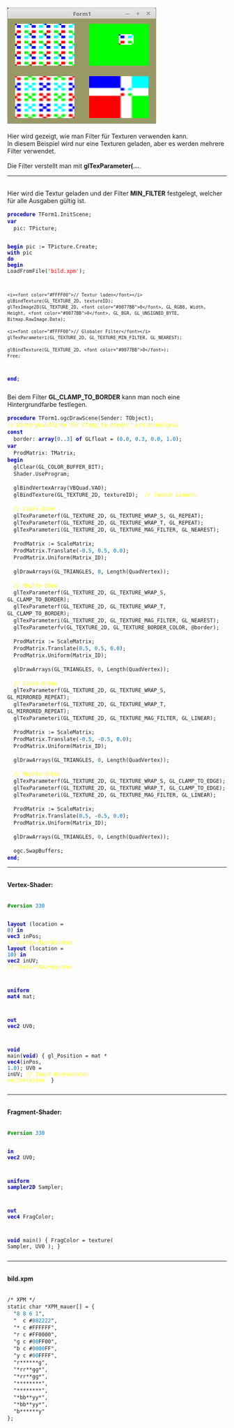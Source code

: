 <img src="image.png" alt="Selfhtml"><br><br>
Hier wird gezeigt, wie man Filter für Texturen verwenden kann.<br>
In diesem Beispiel wird nur eine Texturen geladen, aber es werden mehrere Filter verwendet.<br>
<br>
Die Filter verstellt man mit <b>glTexParameter(...</b>.<br>
<hr><br>
Hier wird die Textur geladen und der Filter <b>MIN_FILTER</b> festgelegt, welcher für alle Ausgaben gültig ist.<br>
<pre><code><b><font color="0000BB">procedure</font></b> TForm1.InitScene;
<b><font color="0000BB">var</font></b>
  pic: TPicture;

<b><font color="0000BB">begin</font></b>
  pic := TPicture.Create;
  <b><font color="0000BB">with</font></b> pic <b><font color="0000BB">do</font></b> <b><font color="0000BB">begin</font></b>
    LoadFromFile(<font color="#FF0000">'bild.xpm'</font>);

    <i><font color="#FFFF00">// Textur laden</font></i>
    glBindTexture(GL_TEXTURE_2D, textureID);
    glTexImage2D(GL_TEXTURE_2D, <font color="#0077BB">0</font>, GL_RGB8, Width, Height, <font color="#0077BB">0</font>, GL_BGR, GL_UNSIGNED_BYTE, Bitmap.RawImage.Data);

    <i><font color="#FFFF00">// Globaler Filter</font></i>
    glTexParameteri(GL_TEXTURE_2D, GL_TEXTURE_MIN_FILTER, GL_NEAREST);

    glBindTexture(GL_TEXTURE_2D, <font color="#0077BB">0</font>);
    Free;
  <b><font color="0000BB">end</font></b>;</pre></code>
Bei dem Filter <b>GL_CLAMP_TO_BORDER</b> kann man noch eine Hintergrundfarbe festlegen.<br>
<pre><code><b><font color="0000BB">procedure</font></b> TForm1.ogcDrawScene(Sender: TObject);
<i><font color="#FFFF00">// Hintergrundfarbe für Clamp_to_Border, ein Dunkelgrün.</font></i>
<b><font color="0000BB">const</font></b>
  border: <b><font color="0000BB">array</font></b>[<font color="#0077BB">0</font>..<font color="#0077BB">3</font>] <b><font color="0000BB">of</font></b> GLfloat = (<font color="#0077BB">0</font>.<font color="#0077BB">0</font>, <font color="#0077BB">0</font>.<font color="#0077BB">3</font>, <font color="#0077BB">0</font>.<font color="#0077BB">0</font>, <font color="#0077BB">1</font>.<font color="#0077BB">0</font>);
<b><font color="0000BB">var</font></b>
  ProdMatrix: TMatrix;
<b><font color="0000BB">begin</font></b>
  glClear(GL_COLOR_BUFFER_BIT);
  Shader.UseProgram;

  glBindVertexArray(VBQuad.VAO);
  glBindTexture(GL_TEXTURE_2D, textureID);  <i><font color="#FFFF00">// Textur binden.</font></i>

  <i><font color="#FFFF00">// Links-Oben</font></i>
  glTexParameterf(GL_TEXTURE_2D, GL_TEXTURE_WRAP_S, GL_REPEAT);
  glTexParameterf(GL_TEXTURE_2D, GL_TEXTURE_WRAP_T, GL_REPEAT);
  glTexParameteri(GL_TEXTURE_2D, GL_TEXTURE_MAG_FILTER, GL_NEAREST);

  ProdMatrix := ScaleMatrix;
  ProdMatrix.Translate(-<font color="#0077BB">0</font>.<font color="#0077BB">5</font>, <font color="#0077BB">0</font>.<font color="#0077BB">5</font>, <font color="#0077BB">0</font>.<font color="#0077BB">0</font>);
  ProdMatrix.Uniform(Matrix_ID);

  glDrawArrays(GL_TRIANGLES, <font color="#0077BB">0</font>, Length(QuadVertex));

  <i><font color="#FFFF00">// Rechts-Oben</font></i>
  glTexParameterf(GL_TEXTURE_2D, GL_TEXTURE_WRAP_S, GL_CLAMP_TO_BORDER);
  glTexParameterf(GL_TEXTURE_2D, GL_TEXTURE_WRAP_T, GL_CLAMP_TO_BORDER);
  glTexParameteri(GL_TEXTURE_2D, GL_TEXTURE_MAG_FILTER, GL_NEAREST);
  glTexParameterfv(GL_TEXTURE_2D, GL_TEXTURE_BORDER_COLOR, @border);

  ProdMatrix := ScaleMatrix;
  ProdMatrix.Translate(<font color="#0077BB">0</font>.<font color="#0077BB">5</font>, <font color="#0077BB">0</font>.<font color="#0077BB">5</font>, <font color="#0077BB">0</font>.<font color="#0077BB">0</font>);
  ProdMatrix.Uniform(Matrix_ID);

  glDrawArrays(GL_TRIANGLES, <font color="#0077BB">0</font>, Length(QuadVertex));

  <i><font color="#FFFF00">// Links-Unten</font></i>
  glTexParameterf(GL_TEXTURE_2D, GL_TEXTURE_WRAP_S, GL_MIRRORED_REPEAT);
  glTexParameterf(GL_TEXTURE_2D, GL_TEXTURE_WRAP_T, GL_MIRRORED_REPEAT);
  glTexParameteri(GL_TEXTURE_2D, GL_TEXTURE_MAG_FILTER, GL_LINEAR);

  ProdMatrix := ScaleMatrix;
  ProdMatrix.Translate(-<font color="#0077BB">0</font>.<font color="#0077BB">5</font>, -<font color="#0077BB">0</font>.<font color="#0077BB">5</font>, <font color="#0077BB">0</font>.<font color="#0077BB">0</font>);
  ProdMatrix.Uniform(Matrix_ID);

  glDrawArrays(GL_TRIANGLES, <font color="#0077BB">0</font>, Length(QuadVertex));

  <i><font color="#FFFF00">// Rechts-Unten</font></i>
  glTexParameterf(GL_TEXTURE_2D, GL_TEXTURE_WRAP_S, GL_CLAMP_TO_EDGE);
  glTexParameterf(GL_TEXTURE_2D, GL_TEXTURE_WRAP_T, GL_CLAMP_TO_EDGE);
  glTexParameteri(GL_TEXTURE_2D, GL_TEXTURE_MAG_FILTER, GL_LINEAR);

  ProdMatrix := ScaleMatrix;
  ProdMatrix.Translate(<font color="#0077BB">0</font>.<font color="#0077BB">5</font>, -<font color="#0077BB">0</font>.<font color="#0077BB">5</font>, <font color="#0077BB">0</font>.<font color="#0077BB">0</font>);
  ProdMatrix.Uniform(Matrix_ID);

  glDrawArrays(GL_TRIANGLES, <font color="#0077BB">0</font>, Length(QuadVertex));

  ogc.SwapBuffers;
<b><font color="0000BB">end</font></b>;</pre></code>
<hr><br>
<b>Vertex-Shader:</b><br>
<br>
<pre><code><b><font color="#008800">#version</font></b> <font color="#0077BB">330</font>

<b><font color="0000BB">layout</font></b> (location =  <font color="#0077BB">0</font>) <b><font color="0000BB">in</font></b> <b><font color="0000BB">vec3</font></b> inPos;   <i><font color="#FFFF00">// Vertex-Koordinaten</font></i>
<b><font color="0000BB">layout</font></b> (location = <font color="#0077BB">10</font>) <b><font color="0000BB">in</font></b> <b><font color="0000BB">vec2</font></b> inUV;    <i><font color="#FFFF00">// Textur-Koordinaten</font></i>

<b><font color="0000BB">uniform</font></b> <b><font color="0000BB">mat4</font></b> mat;

<b><font color="0000BB">out</font></b> <b><font color="0000BB">vec2</font></b> UV0;

<b><font color="0000BB">void</font></b> main(<b><font color="0000BB">void</font></b>)
{
  gl_Position = mat * <b><font color="0000BB">vec4</font></b>(inPos, <font color="#0077BB">1</font>.<font color="#0077BB">0</font>);
  UV0 = inUV;                           <i><font color="#FFFF00">// Texur-Koordinaten weiterleiten.</font></i>
}
</pre></code>
<hr><br>
<b>Fragment-Shader:</b><br>
<br>
<pre><code><b><font color="#008800">#version</font></b> <font color="#0077BB">330</font>

<b><font color="0000BB">in</font></b> <b><font color="0000BB">vec2</font></b> UV0;

<b><font color="0000BB">uniform</font></b> <b><font color="0000BB">sampler2D</font></b> Sampler;

<b><font color="0000BB">out</font></b> <b><font color="0000BB">vec4</font></b> FragColor;

<b><font color="0000BB">void</font></b> main()
{
    FragColor = texture( Sampler, UV0 );
}
</pre></code>
<hr><br>
<b>bild.xpm</b><br>
<br>
<pre><code>/* XPM */
static char *XPM_mauer[] = {
  "<font color="#0077BB">8</font> <font color="#0077BB">8</font> <font color="#0077BB">6</font> <font color="#0077BB">1</font>",
  "  c #<font color="#0077BB">882222</font>",
  "* c #FFFFFF",
  "r c #FF0000",
  "g c #<font color="#0077BB">00</font>FF00",
  "b c #<font color="#0077BB">0000</font>FF",
  "y c #<font color="#0077BB">00</font>FFFF",
  "r******g",
  "*rr**gg*",
  "*rr**gg*",
  "********",
  "********",
  "*bb**yy*",
  "*bb**yy*",
  "b******y"
};
</pre></code>

